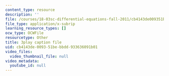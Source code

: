 ```yaml
---
content_type: resource
description: ''
file: /courses/18-03sc-differential-equations-fall-2011/cb4143de009351bebbdd933636091b01_vP-oRQqmeg4.vtt
file_type: application/x-subrip
learning_resource_types: []
ocw_type: OCWFile
resourcetype: Other
title: 3play caption file
uid: cb4143de-0093-51be-bbdd-933636091b01
video_files:
  video_thumbnail_file: null
video_metadata:
  youtube_id: null
---
```

